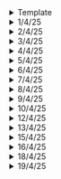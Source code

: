 <details>
  <summary>Template</summary>
  </details>


<details>
  <summary>1/4/25</summary>

  # Key Learnings
  - SFML: Basic game setup using classes pointer and much more. Topics learnt: header files (precompiled header files), pointers, classes, this keyword, commenting every function and providing accurate description of the function
  - PCB Designing: Wrong traces (5V for GND etc) and its correction, making a box for the PCB, types and fine tuning for our needs
  - CAD Modeling: Trying to animate Schmidt Coupling mechanism
  - DSA in C: Some more problems in LL, tried out codeforces and leetcode
  - Brief History of Time: Four fundamental forces, virtual particles, quarks, spin of particles etc.
  - 3D printing course: Friction Lamination, an improvement to Friction steer welding. A rod is used as a feedstock, rotated at a pre-determined speed, metal turns into putty like structure and then is deposited. This process is much safer than other methods.
  - Making of a Satellite: Its various components.

  ## College Stuff
  - Antenna Basic Terminology: gain, solid angle, power etc.
  - Operating Systems: Types, its functions, abstract views.
  </details>

<details>
  <summary>2/4/25</summary>

  # Key Learnings
  - DSA in C: Implementation of stack using arrays, dynamic arrays and linked lists
  - 3D printing Course: Introduction to Ultrasonic Lamination, its limitations, advantages etc.
  ## College Stuff
  - Antenna Theory: More terminology and derivation
  - Optic Fiber: basics
  - Data Communication and Networking: No idea!
  - DCN Lab: CRC code (like cyclic code), but there was an error
  </details>

<details>
  <summary>3/4/25</summary>

  # Key Learnings
  - Thinking Fast and Thinking Slow book glimpse: System 1 and System 2 of our brains
  - Optic Fiber: Wave Equations, wavefronts, Maxwell's equations, linear polarization and circular/elliptical polarization.
  - Operating Systems: Types of OS- Batch Processing, Multi-programming, time-sharing, real-time, distributed and Modern-Day OS
  - Colossal Structures in our solar system: Asteroid Belt, Kuiper Belt and the Oort Cloud.
  - CAD Modeling: Finished with Schmidt Coupling
  - PCB Designing: Done with the tutorial, no more!
  - SFML: Some more ideas, learnt soft body dynamics, how the hell do you implement that?
  </details>

<details>
  <summary>4/4/25</summary>

  # Key Learnings
  - Brief History of Time: Black Holes, Event Horizon, Light can't escape!, Oppenheimer's work on gravitational fields
  - Optic fiber Communication: Basic Problems
  - Antenna Theory and Design: More terminologies, more derivations!
  - Data Communication and Networking: God Knows!
  - DSA in C: Infix to Postfix Conversion using stacks, Postfix expression, evaluation using Stack
  - SFML: Updated my crazy idea list
  </details>

<details>
  <summary>5/4/25</summary>
  
  # Key Learnings
  - Brief History of Time
  - SFML: Implemented one of the ideas which I had: Temperature Transfer between bodies and heat transfer. Views I tried to understand, but I couldn't. 
  </details>


<details>
  <summary>6/4/25</summary>

  # Key Learnings
  - [Gold Foil experiment visualized](https://www.youtube.com/watch?v=ZcrVhHg6VSY)
  - Brief History of Time 
  - Codeforces: One Question
  - Revisited Inkscape
  </details>

<details>
  <summary>7/4/25</summary>

  # Key Learnings
  - Optical Fiber: Bifringent Crystals, single mode step-index fiber, multimode step-index fiber and multimode graded index fiber, types of rays, definition of numerical aperture , critical angle, acceptance angle.
  - Antenna Lab: Experiment on Directional Coupler: Finding output at different ports and calculation various parameters like: Insertion Loss, Coupling Loss, Isolation and Directivity.
  - Intelligent Transport Systems: Traffic control, different modes, points of failure on an intersection etc.
  - Business Stuff: Selling a company, but keeping very fewer shares later which act like passive income, making connections
  - Brief History of Time
  </details>

<details>
  <summary>8/4/25</summary>

  # Key Learnings
  - SFML: Revised Classes and stuff, used it on simple games. Implemented my bacteria world game and my piano idea, but something feels off.
  - Game Engine Development: Struggled to get the header files linking, but nonetheless, got it working. Learned some basics of game engine.
  - Brief History of Time: Black Holes, Entropy, Event Horizon and its relation to area, its evaporation rate, supermassive black holes etc.
  - CAD Modeling: A Curves Exercise
  - DSA in C++: Rat in a Maze problem, Sudoku Solver
  - DSA in C: Min in a stack problem and optimization, palindrome string using stacks
  </details>

<details>
  <summary>9/4/25</summary>

  # Key Learnings
  - Optical Fiber: Multimode Step-Index in detail, different modes, some problems on normalized frequency and factor 'M' etc.
  - DCN Lab: Bit stuffing and de-stuffing, Character Stuffing and de-stuffing in C
  </details>

<details>
  <summary>10/4/25</summary>

  # Key Learnings
  - How does Gravity even work? In curved spacetime, you need to accelerate just to stand still? GMm/r^2 = ma
  - 'm' on the left side is the gravitational mass and 'm' on the right is the inertial mass. So, are they different or the same?
  - An accelerating frame of reference bends light.
  - Charged particle left stationary V/S free fall. Using Newton's theory: in the former case, there is no radiation because there is no radiation and in the latter case, there is radiation becoz there is acceleration. Whereas in general relativity, in the former case, there is radiation because there is acceleration, and in the latter case, there is no radiation becoz there is no acceleration.
  </details>

<details>
  <summary>12/4/25</summary>

  # Key Learnings
  - DSA in C++: OOPS fully covered, Linked List Implementation and basic problems
  - A Brief History of Time: Static universe, how planets formed, universe with infinite space and possibility of a multiverse
  </details>

<details>
  <summary>13/4/25</summary>
  
  # Key Learnings
  - DSA in C++: Linked Lists done, next up: stacks
  - Brief History of Time: Inflationary model of the universe, arrow of time, entropy etc.
  - Maglev Trains: Working
  - Earth at its very early stages: Its formation and the next 2 billion years
  </details>

<details>
  <summary>15/4/25</summary>
  - Energy conservation and time symmetry of the universe. It is not conservered on long orders of time (millions of years). Noether's theorem on symmetries.
  - DSA in C++: Stacks fully complete and Queues implementation, Binary Trees implementation
  </details>

<details>
  <summary>16/4/25</summary>
  - Geothermal energy: How deep do we really have to go? What is the cost? Cost increases exponentially with depth and there are other challenges too
  - Tesla Car Manufacturing Video
  - Got to know about Google AI Studio
  - Minor Project Problem Statement: 
  - DCN Lab: Linear Block Code in C++
  - Optic Fiber: Some problems based on Multi mode and single mode
  - Antenna Theory: More Derivations
  </details>

<details>
  <summary>18/4/25</summary>

  # Key Learnings
  - Minor Project: The topic has been decided: Simulation of various drugs and its affects on human body in space
  - DSA C++: Trees, linked lists, queue done. Next up: Greedy algorithms and Divide and Conquer Algorithm
  - Physics Engine: Building a basic Particle Physics Engine, all math has been covered
  </details>

<details>
  <summary>19/4/25</summary>

  # Key Learnings
  ## Non-Technical Book - The Power of your Subconscious Mind
  - Plant seeds of harmony, health and good will into your subconscious mind. Control your thoughts.
  - There is the infinity within you! Unleash its full power and live in harmony.
  - It has all the answers to your questions and can heal you from any state

  ## Physics Engine 
  - Changing real world values in order for it to work in games. Example: g = 10 -> 15 to 25
  - In games mass has to be more than the mass in real life. del(m) = (del(s))^2 [s is speed]
  - A 5g bullet with velocity of 500 m/s -> 2 kg and 25m/s velocity in the game. del(s) is 20, then change in mass will be its squared = 400
  - Particle Physics Engine done. Fireworks simulation complete.
  - Mass aggregate physics to be learnt.
  - Idea of an interface and polymorphism: In C++, we use a base class and a pure virtual function. In this way, we ensure that we can't create an instance of base class. Each derived class has to implement all its methods before it can be instantiated.

  ## DSA in C++

  ## DSA in C

  ## Minor Project Research
  - Nasal Congestion in Space: Main causes and how bad is it. Turns out increased amount of CO2 levels contribute more.

  ## Antenna Theory and Design
  - 
  </details>
